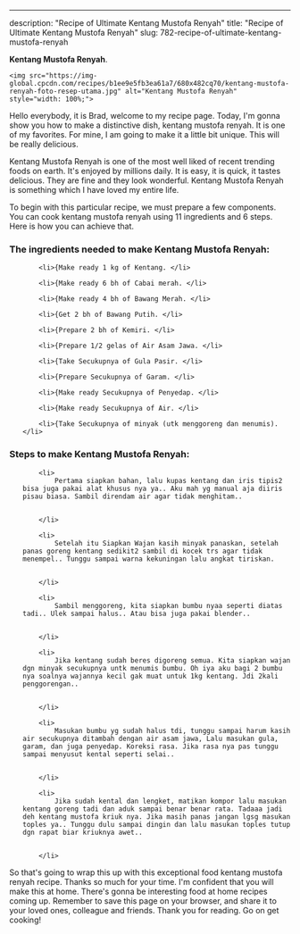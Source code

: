 ---
description: "Recipe of Ultimate Kentang Mustofa Renyah"
title: "Recipe of Ultimate Kentang Mustofa Renyah"
slug: 782-recipe-of-ultimate-kentang-mustofa-renyah

<p>
	<strong>Kentang Mustofa Renyah</strong>. 
	
</p>
<p>
	
	<img src="https://img-global.cpcdn.com/recipes/b1ee9e5fb3ea61a7/680x482cq70/kentang-mustofa-renyah-foto-resep-utama.jpg" alt="Kentang Mustofa Renyah" style="width: 100%;">
	
	
</p>
<p>
	Hello everybody, it is Brad, welcome to my recipe page. Today, I'm gonna show you how to make a distinctive dish, kentang mustofa renyah. It is one of my favorites. For mine, I am going to make it a little bit unique. This will be really delicious.
</p>
	
<p>
	
</p>
<p>
	Kentang Mustofa Renyah is one of the most well liked of recent trending foods on earth. It's enjoyed by millions daily. It is easy, it is quick, it tastes delicious. They are fine and they look wonderful. Kentang Mustofa Renyah is something which I have loved my entire life.
</p>

<p>
To begin with this particular recipe, we must prepare a few components. You can cook kentang mustofa renyah using 11 ingredients and 6 steps. Here is how you can achieve that.
</p>

<h3>The ingredients needed to make Kentang Mustofa Renyah:</h3>

<ol>
	
		<li>{Make ready 1 kg of Kentang. </li>
	
		<li>{Make ready 6 bh of Cabai merah. </li>
	
		<li>{Make ready 4 bh of Bawang Merah. </li>
	
		<li>{Get 2 bh of Bawang Putih. </li>
	
		<li>{Prepare 2 bh of Kemiri. </li>
	
		<li>{Prepare 1/2 gelas of Air Asam Jawa. </li>
	
		<li>{Take Secukupnya of Gula Pasir. </li>
	
		<li>{Prepare Secukupnya of Garam. </li>
	
		<li>{Make ready Secukupnya of Penyedap. </li>
	
		<li>{Make ready Secukupnya of Air. </li>
	
		<li>{Take Secukupnya of minyak (utk menggoreng dan menumis). </li>
	
</ol>
<p>
	
</p>

<h3>Steps to make Kentang Mustofa Renyah:</h3>

<ol>
	
		<li>
			Pertama siapkan bahan, lalu kupas kentang dan iris tipis2 bisa juga pakai alat khusus nya ya.. Aku mah yg manual aja diiris pisau biasa. Sambil direndam air agar tidak menghitam..
			
			
		</li>
	
		<li>
			Setelah itu Siapkan Wajan kasih minyak panaskan, setelah panas goreng kentang sedikit2 sambil di kocek trs agar tidak menempel.. Tunggu sampai warna kekuningan lalu angkat tiriskan.
			
			
		</li>
	
		<li>
			Sambil menggoreng, kita siapkan bumbu nyaa seperti diatas tadi.. Ulek sampai halus.. Atau bisa juga pakai blender..
			
			
		</li>
	
		<li>
			Jika kentang sudah beres digoreng semua. Kita siapkan wajan dgn minyak secukupnya untk menumis bumbu. Oh iya aku bagi 2 bumbu nya soalnya wajannya kecil gak muat untuk 1kg kentang. Jdi 2kali penggorengan..
			
			
		</li>
	
		<li>
			Masukan bumbu yg sudah halus tdi, tunggu sampai harum kasih air secukupnya ditambah dengan air asam jawa, Lalu masukan gula, garam, dan juga penyedap. Koreksi rasa. Jika rasa nya pas tunggu sampai menyusut kental seperti selai..
			
			
		</li>
	
		<li>
			Jika sudah kental dan lengket, matikan kompor lalu masukan kentang goreng tadi dan aduk sampai benar benar rata. Tadaaa jadi deh kentang mustofa kriuk nya. Jika masih panas jangan lgsg masukan toples ya.. Tunggu dulu sampai dingin dan lalu masukan toples tutup dgn rapat biar kriuknya awet..
			
			
		</li>
	
</ol>

<p>
	
</p>

<p>
	So that's going to wrap this up with this exceptional food kentang mustofa renyah recipe. Thanks so much for your time. I'm confident that you will make this at home. There's gonna be interesting food at home recipes coming up. Remember to save this page on your browser, and share it to your loved ones, colleague and friends. Thank you for reading. Go on get cooking!
</p>
